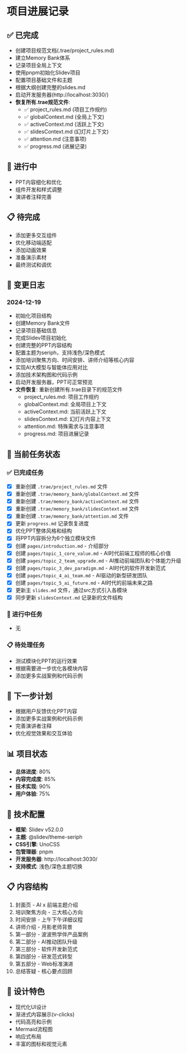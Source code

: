 # 项目进展记录

## ✅ 已完成
- 创建项目规范文档(.trae/project_rules.md)
- 建立Memory Bank体系
- 记录项目全局上下文
- 使用pnpm初始化Slidev项目
- 配置项目基础文件和主题
- 根据大纲创建完整的slides.md
- 启动开发服务器(http://localhost:3030/)
- **恢复所有.trae规范文件**:
  - ✅ project_rules.md (项目工作规约)
  - ✅ globalContext.md (全局上下文)
  - ✅ activeContext.md (活跃上下文)
  - ✅ slidesContext.md (幻灯片上下文)
  - ✅ attention.md (注意事项)
  - ✅ progress.md (进展记录)

## 🔄 进行中
- PPT内容细化和优化
- 组件开发和样式调整
- 演讲者注释完善

## 📋 待完成
- 添加更多交互组件
- 优化移动端适配
- 添加动画效果
- 准备演示素材
- 最终测试和调优

## 📝 变更日志

### 2024-12-19
- 初始化项目结构
- 创建Memory Bank文件
- 记录项目基础信息
- 完成Slidev项目初始化
- 创建完整的PPT内容结构
- 配置主题为seriph，支持浅色/深色模式
- 添加培训聚焦方向、时间安排、讲师介绍等核心内容
- 实现AI大模型与智能体应用对比
- 添加技术架构图和代码示例
- 启动开发服务器，PPT可正常预览
- **文件恢复**: 重新创建所有.trae目录下的规范文件
  - project_rules.md: 项目工作规约
  - globalContext.md: 全局项目上下文
  - activeContext.md: 当前活跃上下文
  - slidesContext.md: 幻灯片内容上下文
  - attention.md: 特殊需求与注意事项
  - progress.md: 项目进展记录

## 🎯 当前任务状态

### ✅ 已完成任务
- [x] 重新创建 `.trae/project_rules.md` 文件
- [x] 重新创建 `.trae/memory_bank/globalContext.md` 文件
- [x] 重新创建 `.trae/memory_bank/activeContext.md` 文件
- [x] 重新创建 `.trae/memory_bank/slidesContext.md` 文件
- [x] 重新创建 `.trae/memory_bank/attention.md` 文件
- [x] 更新 `progress.md` 记录恢复进度
- [x] 优化PPT整体风格和结构
- [x] 将PPT内容拆分为6个独立模块文件
- [x] 创建 `pages/introduction.md` - 介绍部分
- [x] 创建 `pages/topic_1_core_value.md` - AI时代前端工程师的核心价值
- [x] 创建 `pages/topic_2_team_upgrade.md` - AI推动前端团队和个体能力升级
- [x] 创建 `pages/topic_3_dev_paradigm.md` - AI时代的软件开发新范式
- [x] 创建 `pages/topic_4_ai_team.md` - AI驱动的新型研发团队
- [x] 创建 `pages/topic_5_ai_future.md` - AI时代的前端未来之路
- [x] 更新主 `slides.md` 文件，通过src方式引入各模块
- [x] 同步更新 `slidesContext.md` 记录新的文件结构

### 🔄 进行中任务
- 无

### 📋 待处理任务
- 测试模块化PPT的运行效果
- 根据需要进一步优化各模块内容
- 添加更多实战案例和代码示例

## 🎯 下一步计划
- 根据用户反馈优化PPT内容
- 添加更多实战案例和代码示例
- 完善演讲者注释
- 优化视觉效果和交互体验

## 📊 项目状态
- **总体进度**: 80%
- **内容完成度**: 85%
- **技术实现**: 90%
- **用户体验**: 75%

## 🔧 技术配置
- **框架**: Slidev v52.0.0
- **主题**: @slidev/theme-seriph
- **CSS引擎**: UnoCSS
- **包管理器**: pnpm
- **开发服务器**: http://localhost:3030/
- **支持模式**: 浅色/深色主题切换

## 📋 内容结构
1. 封面页 - AI x 前端主题介绍
2. 培训聚焦方向 - 三大核心方向
3. 时间安排 - 上午下午详细议程
4. 讲师介绍 - 月影老师背景
5. 第一部分 - 波波熊学伴产品案例
6. 第二部分 - AI推动团队升级
7. 第三部分 - 软件开发新范式
8. 第四部分 - 研发范式转型
9. 第五部分 - Web标准演进
10. 总结答疑 - 核心要点回顾

## 🎨 设计特色
- 现代化UI设计
- 渐进式内容展示(v-clicks)
- 代码高亮和示例
- Mermaid流程图
- 响应式布局
- 丰富的图标和视觉元素